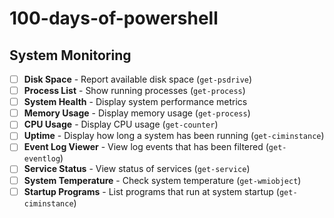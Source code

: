 # 100-days-of-powershell

## System Monitoring
- [ ] **Disk Space** - Report available disk space  (`get-psdrive`)
- [ ] **Process List** - Show running processes  (`get-process`)
- [ ] **System Health** - Display system performance metrics 
- [ ] **Memory Usage** - Display memory usage  (`get-process`)
- [ ] **CPU Usage** - Display CPU usage  (`get-counter`)
- [ ] **Uptime** - Display how long a system has been running (`get-ciminstance`)
- [ ] **Event Log Viewer** - View log events that has been filtered (`get-eventlog`)
- [ ] **Service Status** - View status of services (`get-service`)
- [ ] **System Temperature** - Check system temperature (`get-wmiobject`)
- [ ] **Startup Programs** - List programs that run at system startup (`get-ciminstance`)